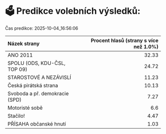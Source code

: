 # 🗳️ Predikce volebních výsledků:

Čas predikce: 2025-10-04_16:56:06

| Názek strany                   |   Procent hlasů (strany s více než 1.0%) |
|:-------------------------------|-----------------------------------------:|
| ANO 2011                       |                                    32.33 |
| SPOLU (ODS, KDU-ČSL, TOP 09)   |                                    24.72 |
| STAROSTOVÉ A NEZÁVISLÍ         |                                    11.23 |
| Česká pirátská strana          |                                    10.13 |
| Svoboda a př. demokracie (SPD) |                                     7.27 |
| Motoristé sobě                 |                                     6.6  |
| Stačilo!                       |                                     4.47 |
| PŘÍSAHA občanské hnutí         |                                     1.03 |